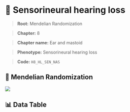 # 🧪 Sensorineural hearing loss

> **Root:** Mendelian Randomization

> **Chapter:** 8  

> **Chapter name:** Ear and mastoid

> **Phenotype:** Sensorineural hearing loss  

> **Code:** `H8_HL_SEN_NAS`

## 🧬 Mendelian Randomization  

<img src="/MR/Figures/Forward/H8_HL_SEN_NAS.png"/>

## 📊 Data Table

<CsvTableMRF src="/MR_Data/Forward/H8_HL_SEN_NAS.csv"/>
